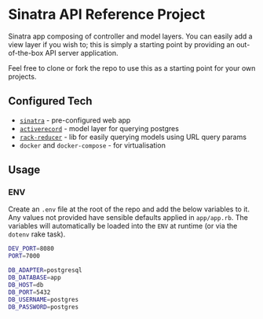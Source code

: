 # Sinatra API Reference Project

Sinatra app composing of controller and model layers. You can easily add a view layer if you wish to; this is simply a starting point by providing an out-of-the-box API server application.

Feel free to clone or fork the repo to use this as a starting point for your own projects.

## Configured Tech

- [`sinatra`](http://sinatrarb.com/) - pre-configured web app
- [`activerecord`](http://guides.rubyonrails.org/active_record_basics.html) - model layer for querying postgres
- [`rack-reducer`](https://github.com/chrisfrank/rack-reducer) - lib for easily querying models using URL query params
- `docker` and `docker-compose` - for virtualisation

## Usage

### ENV

Create an `.env` file at the root of the repo and add the below variables to it. Any values not provided have sensible defaults applied in `app/app.rb`. The variables will automatically be loaded into the `ENV` at runtime (or via the `dotenv` rake task).

```bash
DEV_PORT=8080
PORT=7000

DB_ADAPTER=postgresql
DB_DATABASE=app
DB_HOST=db
DB_PORT=5432
DB_USERNAME=postgres
DB_PASSWORD=postgres
```
